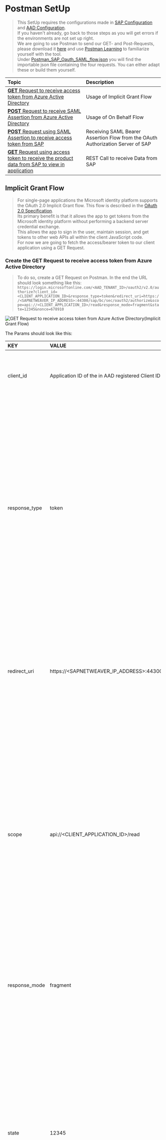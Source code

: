 # Postman SetUp

> This SetUp requires the configurations made in [SAP Configuration](././SAPConfiguration/README.md) and [AAD Configuration](././AzureActiveDirectoryConfiguration/README.md). <br> 
> If you haven't already, go back to those steps as you will get errors if the environments are not set up right. <br>
> We are going to use Postman to send our GET- and Post-Requests, please download it [here](https://www.postman.com/downloads/) and use [Postman Learning](https://learning.postman.com/getting-started/) to familiarize yourself with the tool. <br>
> Under [Postman_SAP_Oauth_SAML_flow.json]() you will find the importable json file containing the four requests. You can either adapt these or build them yourself.

|Topic|Description|
|:-----------|:------------------|
|[**GET** Request to receive access token from Azure Active Directory](#get-request-to-receive-access-token-from-azure-active-directory)|Usage of Implicit Grant Flow|
|[**POST** Request to receive SAML Assertion from Azure Active Directory](#post-request-to-receive-saml-assertion-from-azure-active-directory)|Usage of On Behalf Flow|
|[**POST** Request using SAML Assertion to receive access token from SAP](#post-request-to-exchange-the-saml-assertion-for-the-access-token-from-oauth-authorization-server-of-sap)|Receiving SAML Bearer Assertion Flow from the OAuth Authorization Server of SAP|
|[**GET** Request using access token to receive the product data from SAP to view in application](#get-request-using-access-token-to-receive-the-product-data-from-sap)|REST Call to receive Data from SAP|

## Implicit Grant Flow

> For single-page applications the Microsoft identity platform supports the OAuth 2.0 Implicit Grant flow. This flow is described in the [OAuth 2.0 Specification](https://tools.ietf.org/html/rfc6749#section-4.2). <br>
> Its primary benefit is that it allows the app to get tokens from the Microsoft identity platform without performing a backend server credential exchange. <br>
> This allows the app to sign in the user, maintain session, and get tokens to other web APIs all within the client JavaScript code. <br>
> For now we are going to fetch the access/bearer token to our client application using a GET Request. <br>

### Create the **GET** Request to receive access token from Azure Active Directory 

> To do so, create a GET Request on Postman. In the end the URL should look something like this: 
```https://login.microsoftonline.com/<AAD_TENANT_ID>/oauth2/v2.0/authorize?client_id=<CLIENT_APPLICATION_ID>&response_type=token&redirect_uri=https://<SAPNETWEAVER_IP_ADDRESS>:44300/sap/bc/sec/oauth2/authorize&scope=api://<CLIENT_APPLICATION_ID>/read&response_mode=fragment&state=12345&nonce=678910```

![**GET** Request to receive access token from Azure Active Directory(Implicit Grant Flow)](./img/GETImplicitGrantFlow_Postman_CA.png)

The Params should look like this:

|KEY|VALUE|DESCRIPTION|
|:-----------|:------------------|:---------------------------|
|client_id|Application ID of the in AAD registered Client ID|The Application (client) ID that the Azure portal - App registrations page assigned to your app.|
|response_type|token|It may include the response_type token. Using token here will allow your app to receive an access token immediately from the authorize endpoint without having to make a second request to the authorize endpoint. If you use the token response_type, the scope parameter must contain a scope indicating which resource to issue the token for (for example, user.read on Microsoft Graph).|
|redirect_uri|https://<SAPNETWEAVER_IP_ADDRESS>:44300/sap/bc/sec/oauth2/authorize|The redirect_uri of your app, where authentication responses can be sent and received by your app. It must exactly match one of the redirect_uris you registered in the portal, except it must be url encoded.|
|scope|api://<CLIENT_APPLICATION_ID>/read|A space-separated list of scopes. For OpenID Connect (id_tokens), it must include the scope openid, which translates to the "Sign you in" permission in the consent UI. Optionally you may also want to include the email and profile scopes for gaining access to additional user data. You may also include other scopes in this request for requesting consent to various resources, if an access token is requested. API Permissions on Client App?|
|response_mode|fragment|Specifies the method that should be used to send the resulting token back to your app. Defaults to query for just an access token, but fragment if the request includes an id_token.|
|state|12345|A value included in the request that will also be returned in the token response. It can be a string of any content that you wish. A randomly generated unique value is typically used for preventing cross-site request forgery attacks. The state is also used to encode information about the user's state in the app before the authentication request occurred, such as the page or view they were on.|
|nonce|678910|A value included in the request, generated by the app, that will be included in the resulting id_token as a claim. The app can then verify this value to mitigate token replay attacks. The value is typically a randomized, unique string that can be used to identify the origin of the request. Only required when an id_token is requested.|

### Save the assertion from **GET** Request to receive access token from Azure Active Directory 

*Send* the created GET Request. You will receive a response containing an id_token starting with ey... Copy this token to a notepad. You will need it for the next steps. Be aware that it will expire. You can see that in the response behing *expires_in*.


## On Behalf Of Flow

> The OAuth 2.0 On-Behalf-Of flow (OBO) serves the use case where an application invokes a service/web API, which in turn needs to call another service/web API. The idea is to propagate the delegated user identity and permissions through the request chain. For the middle-tier service to make authenticated requests to the downstream service, it needs to secure an access token from the Microsoft identity platform, on behalf of the user.
> The user now has been authenticated using the Implicit Grant Flow. We got an access token for the Client application and are now exchanging it against an SAML assertion for the SAP application.

### **POST** Request to receive SAML Assertion from Azure Active Directory

Create a POST request which should look something like this: 
```https://login.microsoftonline.com/<AAD_TENANT_ID>/oauth2/token```

![**POST** Request to receive SAML Assertion from Azure Active Directory (On Behalf Flow) - Part 1](./img/POSTOnBehalfOfRequest_CA.png)

|KEY|VALUE|DESCRIPTION|
|:-----------|:------------------|:---------------------------|
|grant_type|urn:ietf:params:oauth:grant-type:jwt-bearer|The type of token request. For a request using a JWT, the value must be urn:ietf:params:oauth:grant-type:jwt-bearer.|
|assertion|id_token received due to the implicit grant flow|The value of the token used in the request. This token must have an audience of the app making this OBO request (the app denoted by the client-id field). In this case the access/bearer token we got from the Implicit Grant Flow.|
|client_id|application (client) ID|The application (client) ID that the Azure portal - App registrations page has assigned to your app. I am assuming the SAP App.|
|client_secret||The client secret that you generated for your app in the Azure portal - App registrations page.|
|resource|https://SAML_AAD_CONFIG2|A space separated list of scopes for the token request. For more information, see scopes. - Scope = Resource in Oauth1|
|requested_token_use|on_behalf_of|Specifies how the request should be processed. In the OBO flow, the value must be set to on_behalf_of.|
|requested_token_type|urn:ietf:params:oauth:token-type:saml2|An identifier, as described in Token Type Identifiers (OAuth 2.0 Token Exchange Section 3), for the type of the requested security token.<br>For example, a JWT can be requested with the identifier "urn:ietf:params:oauth:token-type:jwt".<br>If the requested type is unspecified, the issued token type is at the discretion of the Authorization Server and may be dictated by knowledge of the requirements of the service or resource indicated by the "resource" or "audience" parameter.|

### **POST** Request to receive SAML Assertion from Azure Active Directory

*Send* the created POST Request. You will receive a response containing jwt token.
Go to https://jwt.io 

### **POST** Request to exchange the SAML Assertion for the access token from OAuth Authorization Server of SAP



## ODATA REST Call

### **GET** Request using access token to receive the product data from SAP

![**GET** Request using access token to receive the product data from SAP ](./img/GETODATARequestSAP.png)

## Postman SetUp

> **Scenario: Frontend Application communicates via API to SAP NetWeaver**
> 1. Authenticate user (Jane Doe, jdoe@contoso.com) and get an *access token (issued by AAD)* <br> with the OAuth2 Implicit Flow​
> 2. Exchange the *AAD access token* with a *SAML 2.0 Assertion (issued by AAD)* <br> with the Oauth On Behalf Of Flow (Bearer SAML Assertion Flow)​ <br> but in this scenario token will be redirected from the client to the API. 
> 3. And the API akquires an *OAuth access token (issued by  OAuth Authorization Server of SAP*) for accessing the SAP Netweaver e.g SAP Odata Service by exchanging the SAML Assertion <br> with the SAML Bearer Assertion Flow​
> 4. Send a GET or POST to the SAP Netweaver e.g SAP Odata service with acquired *OAuth access token (issued by OAuth Authorization Server of SAP*) in the Authotization Header​

> **GET** Request to receive access token from Azure Active Directory (Implicit Grant Flow) <br>
> - For the **Client ID** we use the *frontend angular application client id* <br>
> - For the **scope** we use this time the *scope from the API APP* <br>
> - And we should receive via pasting the URL from Postman into an Browser an *access token* starting with ```ey...```.

![**GET** Request to receive access token from Azure Active Directory (Implicit Grant Flow) ](./img/ImplicitGrantFlow_Postman.png)

> **POST** Request to receive SAML Assertion from Azure Active Directory <br> (On Behalf Flow)
> In this scenario we use everything from the POST Request (On Behalf Flow) above besides: <br>
> 1. **API APP Client ID** we use the *from the API APP client id* <br>
> 2. **API APP Secret** we use the *from the API APP secret* <br>
> 3. Then we insert the access token received from the previous REST Call (GET) <br>
> 4. And we should receive a *SAML assertion* as result. 

![**POST** Request to receive SAML Assertion from Azure Active Directory (On Behalf Flow)](./img/OnBehalfOfFlow_Postman.png)

> **POST** Request using SAML Assertion to receive access token from SAP <br>(SAML Bearer Assertion Flow) <br>
> - Here we are using the CLient Name e.g. **CLIENT1** <br>
> - We paste the SAML assertion from the previous REST Call (POST). <br>
> - And we insert the scope to which data in SAP we want access to. <br>
> - And we should receive an *access token* as result. 

![**POST** Request using SAML Assertion to receive access token from SAP (SAML Bearer Assertion Flow)](./img/SAMLBearerAssertionFlow_Postman.png)

> **GET** Request using access token to receive the product data from SAP <br> to view in application <br>
> - Here we insert the **access token** from the previous REST Call (POST). <br>
> - And we should receive *access to the data* as result. 

![**GET** Request using access token to receive the product data from SAP  to view in application](./img/ODATARequest_Postman.png)

## Done

> If everything works the challenge is solved! 


# Postman SetUp

## Prerequisites

> This SetUp requires the configurations made in [SAP Configuration](././SAPConfiguration/README.md) and [AAD Configuration](././AzureActiveDirectoryConfiguration/README.md). <br> 
> If you haven't already, go back to those steps as you will get errors if the environments are not set up right. <br>
> We are going to use Postman to send our GET- and Post-Requests, please download it [here](https://www.postman.com/downloads/) and use [Postman Learning](https://learning.postman.com/getting-started/) to familiarize yourself with the tool. <br>
> Under [Postman_SAP_Oauth_SAML_flow.json]() you will find the importable json file containing the four requests. You can either adapt these or build them yourself.

|Topic|Description|
|:-----------|:------------------|
|[**GET** Request to receive access token from Azure Active Directory](#get-request-to-receive-access-token-from-azure-active-directory)|Usage of Implicit Grant Flow|
|[**POST** Request to receive SAML Assertion from Azure Active Directory](#post-request-to-receive-saml-assertion-from-azure-active-directory)|Usage of On Behalf Flow|
|[**POST** Request using SAML Assertion to receive access token from SAP](#post-request-to-exchange-the-saml-assertion-for-the-access-token-from-oauth-authorization-server-of-sap)|Receiving SAML Bearer Assertion Flow from the OAuth Authorization Server of SAP|
|[**GET** Request using access token to receive the product data from SAP to view in application](#get-request-using-access-token-to-receive-the-product-data-from-sap)|REST Call to receive Data from SAP|

## Implicit Grant Flow

### **GET** Request to receive access token from Azure Active Directory 

> For single-page applications the Microsoft identity platform supports the OAuth 2.0 Implicit Grant flow. This flow is described in the [OAuth 2.0 Specification](https://tools.ietf.org/html/rfc6749#section-4.2). <br>
> Its primary benefit is that it allows the app to get tokens from Microsoft identity platform without performing a backend server credential exchange. <br>
> This allows the app to sign in the user, maintain session, and get tokens to other web APIs all within the client JavaScript code. <br>
> For now we are going to fetch the access/bearer token to our client application using a GET Request. <br>

> To do so, create a GET Request. In the end the URL should look something like this: 
```
                        https://login.microsoftonline.com/<DIRECTORY_ID>/oauth2/v2.0/authorize?client_id=<CLIENT_ID>&response_type=token&
                        redirect_uri=https://localhost:5001/api/tokenechofragment&
                        scope=https://<Identifier (Entity ID) of SAP Enterprise Application with the AAD>/user_impersonation&
                        response_mode=fragment&state=12345&nonce=678910


```

![**GET** Request to receive access token from Azure Active Directory <br>(Implicit Grant Flow)](./img/GETRequesttokenAzureActiveDirectory.png)

The Params should look like this:

|KEY|VALUE|DESCRIPTION|
|:-----------|:------------------|:---------------------------|
|client_id|Application (client) ID|The Application (client) ID that the Azure portal - App registrations page assigned to your app.|
|response_type|token|It may include the response_type token. Using token here will allow your app to receive an access token immediately from the authorize endpoint without having to make a second request to the authorize endpoint. If you use the token response_type, the scope parameter must contain a scope indicating which resource to issue the token for (for example, user.read on Microsoft Graph).|
|redirect_uri|https://localhost:5001/api/tokenechofragment|The redirect_uri of your app, where authentication responses can be sent and received by your app. It must exactly match one of the redirect_uris you registered in the portal, except it must be url encoded.|
|scope|https://SAML_AAD_CONFIG2/user_impersonation|A space-separated list of scopes. For OpenID Connect (id_tokens), it must include the scope openid, which translates to the "Sign you in" permission in the consent UI. Optionally you may also want to include the email and profile scopes for gaining access to additional user data. You may also include other scopes in this request for requesting consent to various resources, if an access token is requested. API Permissions on Client App?|
|response_mode|fragment|Specifies the method that should be used to send the resulting token back to your app. Defaults to query for just an access token, but fragment if the request includes an id_token.|
|state|12345|A value included in the request that will also be returned in the token response. It can be a string of any content that you wish. A randomly generated unique value is typically used for preventing cross-site request forgery attacks. The state is also used to encode information about the user's state in the app before the authentication request occurred, such as the page or view they were on.|
|nonce|678910|A value included in the request, generated by the app, that will be included in the resulting id_token as a claim. The app can then verify this value to mitigate token replay attacks. The value is typically a randomized, unique string that can be used to identify the origin of the request. Only required when an id_token is requested.|


## On Behalf Of Flow

### **POST** Request to receive SAML Assertion from Azure Active Directory

> The OAuth 2.0 On-Behalf-Of flow (OBO) serves the use case where an application invokes a service/web API, which in turn needs to call another service/web API. The idea is to propagate the delegated user identity and permissions through the request chain. For the middle-tier service to make authenticated requests to the downstream service, it needs to secure an access token from the Microsoft identity platform, on behalf of the user.
> The user now has been authenticated using the Implicit Grant Flow. We got an access token for the Client application and are now exchanging it against an SAML assertion for the SAP application.

Create a POST request which should look something like this: 
```https://login.microsoftonline.com/TENANT_ID/oauth2/token```

![**POST** Request to receive SAML Assertion from Azure Active Directory <br> (On Behalf Flow) - Part 1](./img/POSTOnBehalfOfRequest.png)

![**POST** Request to receive SAML Assertion from Azure Active Directory <br> (On Behalf Flow) - Part 2](./img/POSTOnBehalfOfRequest2.png)

|KEY|VALUE|DESCRIPTION|
|:-----------|:------------------|:---------------------------|
|grant_type|urn:ietf:params:oauth:grant-type:jwt-bearer|The type of token request. For a request using a JWT, the value must be urn:ietf:params:oauth:grant-type:jwt-bearer.|
|assertion|jwt token|The value of the token used in the request. This token must have an audience of the app making this OBO request (the app denoted by the client-id field). In this case the access/bearer token we got from the Implicit Grant Flow.|
|client_id|application (client) ID|The application (client) ID that the Azure portal - App registrations page has assigned to your app. I am assuming the SAP App.|
|client_secret||The client secret that you generated for your app in the Azure portal - App registrations page.|
|resource|https://SAML_AAD_CONFIG2|A space separated list of scopes for the token request. For more information, see scopes. - Scope = Resource in Oauth1|
|requested_token_use|on_behalf_of|Specifies how the request should be processed. In the OBO flow, the value must be set to on_behalf_of.|
|requested_token_type|urn:ietf:params:oauth:token-type:saml2|An identifier, as described in Token Type Identifiers (OAuth 2.0 Token Exchange Section 3), for the type of the requested security token.<br>For example, a JWT can be requested with the identifier "urn:ietf:params:oauth:token-type:jwt".<br>If the requested type is unspecified, the issued token type is at the discretion of the Authorization Server and may be dictated by knowledge of the requirements of the service or resource indicated by the "resource" or "audience" parameter.|

### **POST** Request to exchange the SAML Assertion for the access token from OAuth Authorization Server of SAP

## ODATA REST Call

### **GET** Request using access token to receive the product data from SAP

![**GET** Request using access token to receive the product data from SAP ](./img/GETODATARequestSAP.png)

## Postman SetUp

> **Scenario: Frontend Application communicates via API to SAP NetWeaver**
> 1. Authenticate user (Jane Doe, jdoe@contoso.com) and get an *access token (issued by AAD)* <br> with the OAuth2 Implicit Flow​
> 2. Exchange the *AAD access token* with a *SAML 2.0 Assertion (issued by AAD)* <br> with the Oauth On Behalf Of Flow (Bearer SAML Assertion Flow)​ <br> but in this scenario token will be redirected from the client to the API. 
> 3. And the API akquires an *OAuth access token (issued by  OAuth Authorization Server of SAP*) for accessing the SAP Netweaver e.g SAP Odata Service by exchanging the SAML Assertion <br> with the SAML Bearer Assertion Flow​
> 4. Send a GET or POST to the SAP Netweaver e.g SAP Odata service with acquired *OAuth access token (issued by OAuth Authorization Server of SAP*) in the Authotization Header​

> **GET** Request to receive access token from Azure Active Directory (Implicit Grant Flow) <br>
> - For the **Client ID** we use the *frontend angular application client id* <br>
> - For the **scope** we use this time the *scope from the API APP* <br>
> - And we should receive via pasting the URL from Postman into an Browser an *access token* starting with ```ey...```.

![**GET** Request to receive access token from Azure Active Directory (Implicit Grant Flow) ](./img/ImplicitGrantFlow_Postman.png)

> **POST** Request to receive SAML Assertion from Azure Active Directory <br> (On Behalf Flow)
> In this scenario we use everything from the POST Request (On Behalf Flow) above besides: <br>
> 1. **API APP Client ID** we use the *from the API APP client id* <br>
> 2. **API APP Secret** we use the *from the API APP secret* <br>
> 3. Then we insert the access token received from the previous REST Call (GET) <br>
> 4. And we should receive a *SAML assertion* as result. 

![**POST** Request to receive SAML Assertion from Azure Active Directory (On Behalf Flow)](./img/OnBehalfOfFlow_Postman.png)

> **POST** Request using SAML Assertion to receive access token from SAP <br>(SAML Bearer Assertion Flow) <br>
> - Here we are using the CLient Name e.g. **CLIENT1** <br>
> - We paste the SAML assertion from the previous REST Call (POST). <br>
> - And we insert the scope to which data in SAP we want access to. <br>
> - And we should receive an *access token* as result. 

![**POST** Request using SAML Assertion to receive access token from SAP (SAML Bearer Assertion Flow)](./img/SAMLBearerAssertionFlow_Postman.png)

> **GET** Request using access token to receive the product data from SAP <br> to view in application <br>
> - Here we insert the **access token** from the previous REST Call (POST). <br>
> - And we should receive *access to the data* as result. 

![**GET** Request using access token to receive the product data from SAP  to view in application](./img/ODATARequest_Postman.png)

## Done

> If everything works the challenge is solved! 